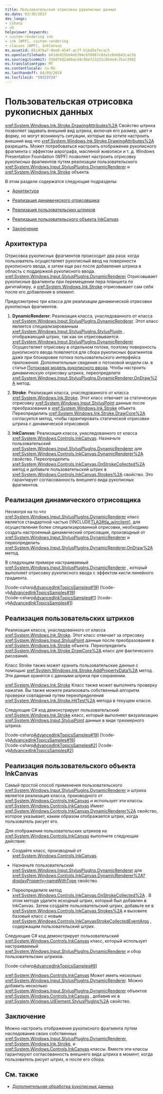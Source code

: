 ```yaml
---
title: Пользовательская отрисовка рукописных данных
ms.date: 03/30/2017
dev_langs:
- csharp
- vb
helpviewer_keywords:
- custom-rendering ink
- ink [WPF], custom-rendering
- classes [WPF], InkCanvas
ms.assetid: 65c978a7-0ee0-454f-ac7f-b1bd2efecac5
ms.openlocfilehash: b41ded25bd4eb704c6f0d67c8da1c0e6643cac5b
ms.sourcegitcommit: 558d78d2a68acd4c95ef23231c8b4e4c7bac3902
ms.translationtype: MT
ms.contentlocale: ru-RU
ms.lasthandoff: 04/09/2019
ms.locfileid: "59323724"
---
```

# <a name="custom-rendering-ink"></a>Пользовательская отрисовка рукописных данных
<xref:System.Windows.Ink.Stroke.DrawingAttributes%2A> Свойство штриха позволяет задавать внешний вид штриха, включая его размер, цвет и форму, но могут возникнуть ситуации, которые вы хотите настроить внешний вид что <xref:System.Windows.Ink.Stroke.DrawingAttributes%2A> разрешить. Может потребоваться настроить отображение рукописного фрагмента с эффектом аэрографа, масляной живописи и т. д. Windows Presentation Foundation (WPF) позволяет настроить отрисовку рукописных фрагментов путем реализации пользовательского <xref:System.Windows.Input.StylusPlugIns.DynamicRenderer> и <xref:System.Windows.Ink.Stroke> объекта.  
  
 В этом разделе содержатся следующие подразделы:  
  
-   [Архитектура](#Architecture)  
  
-   [Реализация динамического отрисовщика](#ImplementingADynamicRenderer)  
  
-   [Реализация пользовательских штрихов](#ImplementingCustomStrokes)  
  
-   [Реализация пользовательского объекта InkCanvas](#ImplementingACustomInkCanvas)  
  
-   [Заключение](#Conclusion)  
  
<a name="Architecture"></a>   
## <a name="architecture"></a>Архитектура  
 Отрисовка рукописных фрагментов происходит два раза: когда пользователь осуществляет рукописный ввод на поверхности рукописного ввода, а затем еще раз после добавления штриха в область с поддержкой рукописного ввода. <xref:System.Windows.Input.StylusPlugIns.DynamicRenderer> Отрисовывает рукописные фрагменты при перемещении пера планшета по дигитайзеру, а <xref:System.Windows.Ink.Stroke> отрисовывает сам себя после его добавления в элемент.  
  
 Предусмотрено три класса для реализации динамической отрисовки рукописных фрагментов.  
  
1. **DynamicRenderer**: Реализация класса, унаследованного от класса <xref:System.Windows.Input.StylusPlugIns.DynamicRenderer>. Этот класс является специализированным <xref:System.Windows.Input.StylusPlugIns.StylusPlugIn> , отображающий штрих, так как он отрисовывается. <xref:System.Windows.Input.StylusPlugIns.DynamicRenderer> Осуществляет отрисовку в отдельном потоке, поэтому поверхность рукописного ввода появляется для сбора рукописных фрагментов даже при блокировке потока пользовательского интерфейса приложения. Дополнительные сведения о потоковой модели см. в статье [Потоковая модель рукописного ввода](the-ink-threading-model.md). Чтобы настроить динамическую отрисовку штриха, переопределите <xref:System.Windows.Input.StylusPlugIns.DynamicRenderer.OnDraw%2A> метод.  
  
2. **Stroke**: Реализация класса, унаследованного от класса <xref:System.Windows.Ink.Stroke>. Этот класс отвечает за статическую отрисовку <xref:System.Windows.Input.StylusPoint> данные после преобразования в <xref:System.Windows.Ink.Stroke> объекта. Переопределить <xref:System.Windows.Ink.Stroke.DrawCore%2A> согласуется метод, чтобы гарантировать статической отрисовки штриха с динамической отрисовкой.  
  
3. **InkCanvas:** Реализация класса, унаследованного от класса <xref:System.Windows.Controls.InkCanvas>. Назначьте пользовательский <xref:System.Windows.Input.StylusPlugIns.DynamicRenderer> для <xref:System.Windows.Controls.InkCanvas.DynamicRenderer%2A> свойство. Переопределить <xref:System.Windows.Controls.InkCanvas.OnStrokeCollected%2A> метод и добавьте пользовательский штрих в <xref:System.Windows.Controls.InkCanvas.Strokes%2A> свойство. Это гарантирует согласованность внешнего вида рукописных фрагментов.  
  
<a name="ImplementingADynamicRenderer"></a>   
## <a name="implementing-a-dynamic-renderer"></a>Реализация динамического отрисовщика  
 Несмотря на то что <xref:System.Windows.Input.StylusPlugIns.DynamicRenderer> класс является стандартной частью [!INCLUDE[TLA2#tla_winclient](../../../../includes/tla2sharptla-winclient-md.md)], для осуществления более специализированной отрисовки, необходимо создать настроенный динамический отрисовщик, производный от <xref:System.Windows.Input.StylusPlugIns.DynamicRenderer> и переопределить <xref:System.Windows.Input.StylusPlugIns.DynamicRenderer.OnDraw%2A> метод.  
  
 В следующем примере настраиваемый <xref:System.Windows.Input.StylusPlugIns.DynamicRenderer> , который выполняет отрисовку рукописного ввода с эффектом кисти линейного градиента.  
  
 [!code-csharp[AdvancedInkTopicsSamples#19](~/samples/snippets/csharp/VS_Snippets_Wpf/AdvancedInkTopicsSamples/CSharp/DynamicRenderer.cs#19)]
 [!code-vb[AdvancedInkTopicsSamples#19](~/samples/snippets/visualbasic/VS_Snippets_Wpf/AdvancedInkTopicsSamples/VisualBasic/DynamicRenderer.vb#19)]  
[!code-csharp[AdvancedInkTopicsSamples#1](~/samples/snippets/csharp/VS_Snippets_Wpf/AdvancedInkTopicsSamples/CSharp/DynamicRenderer.cs#1)]
[!code-vb[AdvancedInkTopicsSamples#1](~/samples/snippets/visualbasic/VS_Snippets_Wpf/AdvancedInkTopicsSamples/VisualBasic/DynamicRenderer.vb#1)]  
  
<a name="ImplementingCustomStrokes"></a>   
## <a name="implementing-custom-strokes"></a>Реализация пользовательских штрихов  
 Реализация класса, унаследованного от класса <xref:System.Windows.Ink.Stroke>. Этот класс отвечает за отрисовку <xref:System.Windows.Input.StylusPoint> данные после преобразования в <xref:System.Windows.Ink.Stroke> объекта. Переопределить <xref:System.Windows.Ink.Stroke.DrawCore%2A> класс для фактического рисования.  
  
 Класс Stroke также может хранить пользовательские данные с помощью <xref:System.Windows.Ink.Stroke.AddPropertyData%2A> метод. Эти данные хранятся с данными штриха при сохранении.  
  
 <xref:System.Windows.Ink.Stroke> Класс также может выполнять проверку нажатия. Вы также можете реализовать собственный алгоритм проверки совпадений путем переопределения <xref:System.Windows.Ink.Stroke.HitTest%2A> метода в текущем классе.  
  
 Следующие C# код демонстрирует пользовательский <xref:System.Windows.Ink.Stroke> класс, который выполняет визуализацию <xref:System.Windows.Input.StylusPoint> данные в виде трехмерного штриха.  
  
 [!code-csharp[AdvancedInkTopicsSamples#19](~/samples/snippets/csharp/VS_Snippets_Wpf/AdvancedInkTopicsSamples/CSharp/DynamicRenderer.cs#19)]
 [!code-vb[AdvancedInkTopicsSamples#19](~/samples/snippets/visualbasic/VS_Snippets_Wpf/AdvancedInkTopicsSamples/VisualBasic/DynamicRenderer.vb#19)]  
[!code-csharp[AdvancedInkTopicsSamples#2](~/samples/snippets/csharp/VS_Snippets_Wpf/AdvancedInkTopicsSamples/CSharp/DynamicRenderer.cs#2)]
[!code-vb[AdvancedInkTopicsSamples#2](~/samples/snippets/visualbasic/VS_Snippets_Wpf/AdvancedInkTopicsSamples/VisualBasic/DynamicRenderer.vb#2)]  
  
<a name="ImplementingACustomInkCanvas"></a>   
## <a name="implementing-a-custom-inkcanvas"></a>Реализация пользовательского объекта InkCanvas  
 Самый простой способ применения пользовательского <xref:System.Windows.Input.StylusPlugIns.DynamicRenderer> и штриха является реализация класса, производного от <xref:System.Windows.Controls.InkCanvas> и использует эти классы. <xref:System.Windows.Controls.InkCanvas> Имеет <xref:System.Windows.Controls.InkCanvas.DynamicRenderer%2A> свойство, которое указывает, каким образом отображается штрих, когда пользователь рисует его.  
  
 Для отображения пользовательских штрихов на <xref:System.Windows.Controls.InkCanvas> выполните следующие действия:  
  
-   Создайте класс, производный от <xref:System.Windows.Controls.InkCanvas>.  
  
-   Назначьте пользовательский <xref:System.Windows.Input.StylusPlugIns.DynamicRenderer> для <xref:System.Windows.Controls.InkCanvas.DynamicRenderer%2A?displayProperty=nameWithType> свойство.  
  
-   Переопределите метод <xref:System.Windows.Controls.InkCanvas.OnStrokeCollected%2A> . В этом методе удалите исходный штрих, который был добавлен в InkCanvas. Затем создайте пользовательский штрих, добавьте ее в <xref:System.Windows.Controls.InkCanvas.Strokes%2A> и вызовите базовый класс с новым <xref:System.Windows.Controls.InkCanvasStrokeCollectedEventArgs> , содержащим пользовательский штрих.  
  
 Следующие C# код демонстрирует пользовательский <xref:System.Windows.Controls.InkCanvas> класс, который использует настраиваемый <xref:System.Windows.Input.StylusPlugIns.DynamicRenderer> и сбор пользовательских штрихов.  
  
 [!code-csharp[AdvancedInkTopicsSamples#9](~/samples/snippets/csharp/VS_Snippets_Wpf/AdvancedInkTopicsSamples/CSharp/Window1.xaml.cs#9)]  
  
 <xref:System.Windows.Controls.InkCanvas> Может иметь несколько <xref:System.Windows.Input.StylusPlugIns.DynamicRenderer>. Можно добавить несколько <xref:System.Windows.Input.StylusPlugIns.DynamicRenderer> объектов <xref:System.Windows.Controls.InkCanvas> , добавив их в <xref:System.Windows.UIElement.StylusPlugIns%2A> свойство.  
  
<a name="Conclusion"></a>   
## <a name="conclusion"></a>Заключение  
 Можно настроить отображение рукописного фрагмента путем наследования своих собственных <xref:System.Windows.Input.StylusPlugIns.DynamicRenderer>, <xref:System.Windows.Ink.Stroke>, и <xref:System.Windows.Controls.InkCanvas> классы. Вместе эти классы гарантируют согласованность внешнего вида штриха в момент, когда пользователь рисует штрих, и после его сбора.  
  
## <a name="see-also"></a>См. также

- [Дополнительная обработка рукописных данных](advanced-ink-handling.md)
